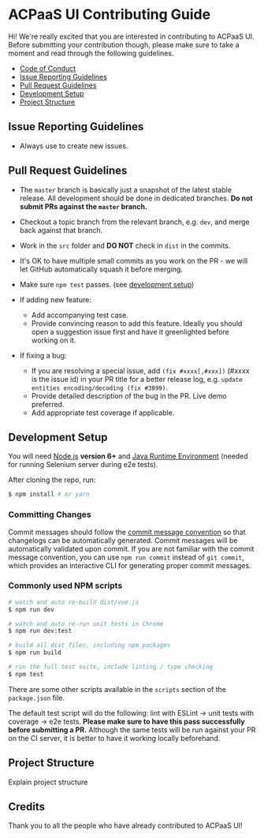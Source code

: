 # ACPaaS UI Contributing Guide

Hi! We're really excited that you are interested in contributing to ACPaaS UI. Before submitting your contribution though, please make sure to take a moment and read through the following guidelines.

- [Code of Conduct](CODE_OF_CONDUCT.md)
- [Issue Reporting Guidelines](#issue-reporting-guidelines)
- [Pull Request Guidelines](#pull-request-guidelines)
- [Development Setup](#development-setup)
- [Project Structure](#project-structure)

## Issue Reporting Guidelines

- Always use []() to create new issues.

## Pull Request Guidelines

- The `master` branch is basically just a snapshot of the latest stable release. All development should be done in dedicated branches. **Do not submit PRs against the `master` branch.**

- Checkout a topic branch from the relevant branch, e.g. `dev`, and merge back against that branch.

- Work in the `src` folder and **DO NOT** check in `dist` in the commits.

- It's OK to have multiple small commits as you work on the PR - we will let GitHub automatically squash it before merging.

- Make sure `npm test` passes. (see [development setup](#development-setup))

- If adding new feature:
  - Add accompanying test case.
  - Provide convincing reason to add this feature. Ideally you should open a suggestion issue first and have it greenlighted before working on it.

- If fixing a bug:
  - If you are resolving a special issue, add `(fix #xxxx[,#xxx])` (#xxxx is the issue id) in your PR title for a better release log, e.g. `update entities encoding/decoding (fix #3899)`.
  - Provide detailed description of the bug in the PR. Live demo preferred.
  - Add appropriate test coverage if applicable.

## Development Setup

You will need [Node.js](http://nodejs.org) **version 6+** and [Java Runtime Environment](http://www.oracle.com/technetwork/java/javase/downloads/index.html) (needed for running Selenium server during e2e tests).

After cloning the repo, run:

``` bash
$ npm install # or yarn
```

### Committing Changes

Commit messages should follow the [commit message convention](./COMMIT_CONVENTION.md) so that changelogs can be automatically generated. Commit messages will be automatically validated upon commit. If you are not familiar with the commit message convention, you can use `npm run commit` instead of `git commit`, which provides an interactive CLI for generating proper commit messages.

### Commonly used NPM scripts

``` bash
# watch and auto re-build dist/vue.js
$ npm run dev

# watch and auto re-run unit tests in Chrome
$ npm run dev:test

# build all dist files, including npm packages
$ npm run build

# run the full test suite, include linting / type checking
$ npm test
```

There are some other scripts available in the `scripts` section of the `package.json` file.

The default test script will do the following: lint with ESLint -> unit tests with coverage -> e2e tests. **Please make sure to have this pass successfully before submitting a PR.** Although the same tests will be run against your PR on the CI server, it is better to have it working locally beforehand.

## Project Structure

Explain project structure


## Credits

Thank you to all the people who have already contributed to ACPaaS UI!